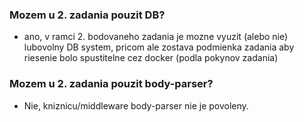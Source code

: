 ### Mozem u 2. zadania pouzit DB?
- ano, v ramci 2. bodovaneho zadania je mozne vyuzit (alebo nie) lubovolny DB system, pricom ale zostava podmienka zadania aby riesenie bolo spustitelne cez docker (podla pokynov zadania)

### Mozem u 2. zadania pouzit body-parser?
- Nie, kniznicu/middleware body-parser nie je povoleny.